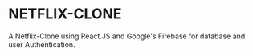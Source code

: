 # NETFLIX-CLONE
 A Netflix-Clone using React.JS and Google's Firebase for database and user Authentication.
